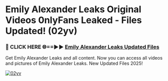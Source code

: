 # Emily Alexander Leaks Original Videos 0nlyFans Leaked - Files Updated! (02yv)

<h3>🔴 CLICK HERE 🌐==►► <a href="https://tinyurl.com/x26r9saj" rel="nofollow">Emily Alexander Leaks Updated Files</a></h3>

Get Emily Alexander Leaks and all content. Now you can access all videos and pictures of Emily Alexander Leaks. New Updated Files 2025!

[![02yv](https://i.imgur.com/LkgZPqh.gif)](https://tinyurl.com/x26r9saj)
